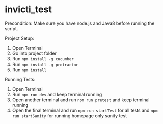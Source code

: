 # invicti_test

Precondition:
Make sure you have node.js and Java8 before running the script.

Project Setup:
1. Open Terminal
2. Go into project folder
3. Run `npm install -g cucumber`
4. Run `npm install -g protractor`
5. Run `npm install`

Running Tests:
1. Open Terminal
2. Run `npm run dev` and keep terminal running
3. Open another terminal and run `npm run pretest` and keep terminal running
4. Open the final terminal and run `npm run startTest` for all tests and `npm run startSanity` for running homepage only sanity test


